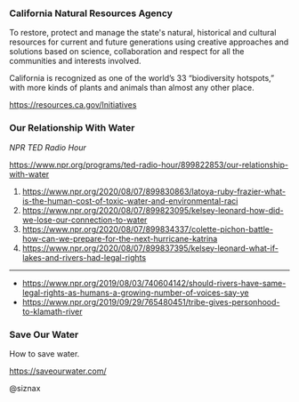 ### California Natural Resources Agency

To restore, protect and manage the state's natural, historical and
cultural resources for current and future generations using creative
approaches and solutions based on science, collaboration and respect
for all the communities and interests involved.

California is recognized as one of the world’s 33 “biodiversity
hotspots,” with more kinds of plants and animals than almost any other
place.

https://resources.ca.gov/Initiatives

### Our Relationship With Water

_NPR TED Radio Hour_

https://www.npr.org/programs/ted-radio-hour/899822853/our-relationship-with-water

1. https://www.npr.org/2020/08/07/899830863/latoya-ruby-frazier-what-is-the-human-cost-of-toxic-water-and-environmental-raci
2. https://www.npr.org/2020/08/07/899823095/kelsey-leonard-how-did-we-lose-our-connection-to-water
3. https://www.npr.org/2020/08/07/899834337/colette-pichon-battle-how-can-we-prepare-for-the-next-hurricane-katrina
4. https://www.npr.org/2020/08/07/899837395/kelsey-leonard-what-if-lakes-and-rivers-had-legal-rights

----

* https://www.npr.org/2019/08/03/740604142/should-rivers-have-same-legal-rights-as-humans-a-growing-number-of-voices-say-ye
* https://www.npr.org/2019/09/29/765480451/tribe-gives-personhood-to-klamath-river


### Save Our Water

How to save water.

https://saveourwater.com/


@siznax
